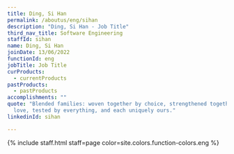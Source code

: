 ```yaml
---
title: Ding, Si Han
permalink: /aboutus/eng/sihan
description: "Ding, Si Han - Job Title"
third_nav_title: Software Engineering
staffId: sihan
name: Ding, Si Han
joinDate: 13/06/2022
functionId: eng
jobTitle: Job Title
curProducts:
  - currentProducts
pastProducts:
  - pastProducts
accomplishments: ""
quote: "Blended families: woven together by choice, strengthened together by
  love, tested by everything, and each uniquely ours."
linkedinId: sihan

---
```


{% include staff.html staff=page color=site.colors.function-colors.eng %}
